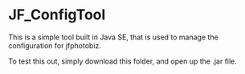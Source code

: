 # JF_ConfigTool
This is a simple tool built in Java SE, that is used to manage the configuration for jfphotobiz.

To test this out, simply download this folder, and open up the .jar file.
